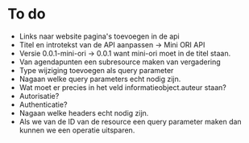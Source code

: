 # To do

- Links naar website pagina's toevoegen in de api
- Titel en introtekst van de API aanpassen -> Mini ORI API
- Versie 0.0.1-mini-ori -> 0.0.1  want mini-ori moet in de titel staan.
- Van agendapunten een subresource maken van vergadering
- Type wijziging toevoegen als query parameter
- Nagaan welke query parameters echt nodig zijn.
- Wat moet er precies in het veld informatieobject.auteur staan?
- Autorisatie?
- Authenticatie?
- Nagaan welke headers echt nodig zijn.
- Als we van de ID van de resource een query parameter maken dan kunnen we een operatie uitsparen.
